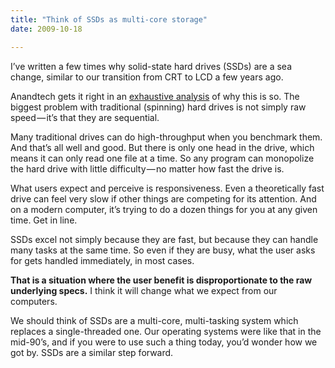 ```yaml
---
title: "Think of SSDs as multi-core storage"
date: 2009-10-18

---
```


I’ve written a few times why solid-state hard drives (SSDs) are a sea change, similar to our transition from CRT to LCD a few years ago.

Anandtech gets it right in an [exhaustive analysis](http://www.anandtech.com/printarticle.aspx?i=3531) of why this is so. The biggest problem with traditional (spinning) hard drives is not simply raw speed — it’s that they are sequential.

Many traditional drives can do high-throughput when you benchmark them. And that’s all well and good. But there is only one head in the drive, which means it can only read one file at a time. So any program can monopolize the hard drive with little difficulty — no matter how fast the drive is.

What users expect and perceive is responsiveness. Even a theoretically fast drive can feel very slow if other things are competing for its attention. And on a modern computer, it’s trying to do a dozen things for you at any given time. Get in line.

SSDs excel not simply because they are fast, but because they can handle many tasks at the same time. So even if they are busy, what the user asks for gets handled immediately, in most cases.

**That is a situation where the user benefit is disproportionate to the raw underlying specs.** I think it will change what we expect from our computers.

We should think of SSDs are a multi-core, multi-tasking system which replaces a single-threaded one. Our operating systems were like that in the mid-90’s, and if you were to use such a thing today, you’d wonder how we got by. SSDs are a similar step forward.
